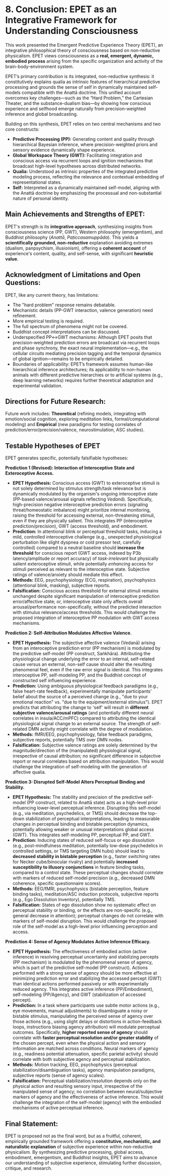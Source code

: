 # 8. Conclusion: EPET as an Integrative Framework for Understanding Consciousness

This work presented the Emergent Predictive Experience Theory (EPET), an integrative philosophical theory of consciousness based on non-reductive physicalism. EPET views consciousness as a **real, emergent, dynamic, embodied process** arising from the specific organization and activity of the brain-body-environment system.

EPET’s primary contribution is its integrated, non-reductive synthesis: it constitutively explains qualia as intrinsic features of hierarchical predictive processing and grounds the sense of self in dynamically maintained self-models compatible with the Anattā doctrine. This unified account overcomes key challenges—such as the “Hard Problem,” the Cartesian Theater, and the substance-dualism bias—by showing how conscious experience and selfhood emerge naturally from precision-weighted inference and global broadcasting.

Building on this synthesis, EPET relies on two central mechanisms and two core constructs:

- **Predictive Processing (PP):** Generating content and quality through hierarchical Bayesian inference, where precision-weighted priors and sensory evidence dynamically shape experience.
- **Global Workspace Theory (GWT):** Facilitating integration and conscious access via recurrent loops and ignition mechanisms that broadcast high-level hypotheses across distributed networks.
- **Qualia:** Understood as intrinsic properties of the integrated predictive modeling process, reflecting the relevance and contextual embedding of representational states.
- **Self:** Interpreted as a dynamically maintained self-model, aligning with the Anattā doctrine by emphasizing the processual and non-substantial nature of personal identity.

## Main Achievements and Strengths of EPET:

EPET's strength is its **integrative approach**, synthesizing insights from consciousness science (PP, GWT), Western philosophy (emergentism), and Buddhist philosophy (*Anattā*, *Paṭiccasamuppāda*). This yields a **scientifically grounded, non-reductive** explanation avoiding extremes (dualism, panpsychism, illusionism), offering a **coherent account** of experience's content, quality, and self-sense, with significant **heuristic value**.

## Acknowledgment of Limitations and Open Questions:

EPET, like any current theory, has limitations:

- The "hard problem" response remains debatable.
- Mechanistic details (PP-GWT interaction, valence generation) need refinement.
- More empirical testing is required.
- The full spectrum of phenomena might not be covered.
- Buddhist concept interpretations can be discussed.
- Underspecified PP↔GWT mechanisms: Although EPET posits that precision-weighted prediction errors are broadcast via recurrent loops and phase synchrony, the exact neural implementation—e.g., the cellular circuits mediating precision tagging and the temporal dynamics of global ignition—remains to be empirically detailed.
- Boundaries of applicability: EPET’s framework assumes human-like hierarchical inference architectures; its applicability to non-human animals with different predictive hierarchies or to artificial systems (e.g., deep learning networks) requires further theoretical adaptation and experimental validation.

## Directions for Future Research:

Future work includes: **Theoretical** (refining models, integrating with emotion/social cognition, exploring meditation links, formal/computational modeling) and **Empirical** (new paradigms for testing correlates of prediction/error/precision/valence, neurostimulation, ASC studies).

## Testable Hypotheses of EPET

EPET generates specific, potentially falsifiable hypotheses:

**Prediction 1 (Revised): Interaction of Interoceptive State and Exteroceptive Access.**

*   **EPET Hypothesis:** Conscious access (GWT) to exteroceptive stimuli is not solely determined by stimulus strength/task relevance but is dynamically modulated by the organism's ongoing interoceptive state (PP-based valence/arousal signals reflecting *Vedanā*). Specifically, high-precision negative interoceptive prediction errors (signaling threat/homeostatic imbalance) might prioritize internal monitoring, raising the threshold for accessing external, non-threatening stimuli, even if they are physically salient. This integrates PP (interoceptive prediction/precision), GWT (access threshold), and embodiment.
*   **Prediction:** In attentional blink or perceptual threshold tasks, inducing a mild, controlled interoceptive challenge (e.g., unexpected physiological perturbation like slight dyspnea or cold pressor test, carefully controlled) compared to a neutral baseline should **increase the threshold** for conscious report (GWT access, indexed by P3b latency/amplitude or report accuracy) of *task-irrelevant* but physically salient exteroceptive stimuli, while potentially *enhancing* access for stimuli perceived as relevant to the interoceptive state. Subjective ratings of valence/anxiety should mediate this effect.
*   **Methods:** EEG, psychophysiology (ECG, respiration), psychophysics (attentional blink, masking), subjective reports.
*   **Falsification:** Conscious access threshold for external stimuli remains unchanged despite significant manipulation of interoceptive prediction error/affective state; or, interoceptive state only affects overall arousal/performance non-specifically, without the predicted interaction with stimulus relevance/access thresholds. This would challenge the proposed integration of interoceptive PP modulation with GWT access mechanisms.
    

**Prediction 2: Self-Attribution Modulates Affective Valence.**

-   **EPET Hypothesis:** The subjective affective valence (Vedanā) arising from an interoceptive prediction error (PP mechanism) is modulated by the predictive self-model (PP construct, Saṅkhāra). Attributing the physiological change underlying the error to an internal, self-related cause versus an external, non-self cause should alter the resulting phenomenal feel, even if the raw error signal is identical. This integrates interoceptive PP, self-modeling PP, and the Buddhist concept of constructed self influencing experience.
-   **Prediction:** Using ambiguous physiological feedback paradigms (e.g., false heart-rate feedback), experimentally manipulate participants' belief about the source of a perceived change (e.g., "due to your emotional reaction" vs. "due to the equipment/external stimulus"). EPET predicts that attributing the change to 'self' will result in **different subjective valence/arousal ratings** (and potentially different neural correlates in insula/ACC/mPFC) compared to attributing the identical physiological signal change to an external source. The strength of self-related DMN activity might correlate with the degree of modulation.
-   **Methods:** fMRI/EEG, psychophysiology, false feedback paradigms, subjective reports, potentially TMS over DMN nodes.
-   **Falsification:** Subjective valence ratings are solely determined by the magnitude/direction of the (manipulated) physiological signal, irrespective of causal attribution; no significant difference in subjective report or neural correlates based on attribution manipulation. This would challenge the integration of self-modeling with the generation of affective qualia.
    

**Prediction 3: Disrupted Self-Model Alters Perceptual Binding and Stability.**

-   **EPET Hypothesis:** The stability and precision of the predictive self-model (PP construct, related to Anattā state) acts as a high-level prior influencing lower-level perceptual inference. Disrupting this self-model (e.g., via meditation, psychedelics, or TMS) should decrease the top-down stabilization of perceptual interpretations, leading to measurable changes in perceptual binding and bistable perception dynamics, potentially allowing weaker or unusual interpretations global access (GWT). This integrates self-modeling PP, perceptual PP, and GWT.
-   **Prediction:** Inducing states of reduced self-focus or ego dissolution (e.g., post-mindfulness meditation, potentially low-dose psychedelics in controlled settings, or TMS targeting DMN hubs) should lead to **decreased stability in bistable perception** (e.g., faster switching rates for Necker cube/binocular rivalry) and potentially **increased susceptibility to illusory conjunctions** in feature binding tasks, compared to a control state. These perceptual changes should correlate with markers of reduced self-model precision (e.g., decreased DMN coherence, specific questionnaire scores).
-   **Methods:** EEG/fMRI, psychophysics (bistable perception, feature binding tasks), meditation/ASC induction protocols, subjective reports (e.g., Ego Dissolution Inventory), potentially TMS.
-   **Falsification:** States of ego dissolution show no systematic effect on perceptual stability or binding, or the effects are non-specific (e.g., general decrease in attention); perceptual changes do not correlate with markers of self-model disruption. This would challenge the proposed role of the self-model as a high-level prior influencing perception and access.
    

**Prediction 4: Sense of Agency Modulates Active Inference Efficacy.**

-   **EPET Hypothesis:** The effectiveness of embodied action (active inference) in resolving perceptual uncertainty and stabilizing percepts (PP mechanism) is modulated by the phenomenal sense of agency, which is part of the predictive self-model (PP construct). Actions performed with a strong sense of agency should be more effective at minimizing prediction error and stabilizing the accessed percept (GWT) than identical actions performed passively or with experimentally reduced agency. This integrates active inference (PP/Embodiment), self-modeling (PP/Agency), and GWT (stabilization of accessed percept).
-   **Prediction:** In a task where participants use subtle motor actions (e.g., eye movements, manual adjustments) to disambiguate a noisy or bistable stimulus, manipulating the perceived sense of agency over those actions (e.g., using slight delays or distortions in action-feedback loops, instructions biasing agency attribution) will modulate perceptual outcomes. Specifically, **higher reported sense of agency** should correlate with **faster perceptual resolution and/or greater stability** of the chosen percept, even when the physical action and sensory information are matched across conditions. Neural markers of agency (e.g., readiness potential attenuation, specific parietal activity) should correlate with both subjective agency and perceptual stabilization.
-   **Methods:** Motion tracking, EEG, psychophysics (perceptual stabilization/disambiguation tasks), agency manipulation paradigms, subjective reports (sense of agency scales).
-   **Falsification:** Perceptual stabilization/resolution depends only on the physical action and resulting sensory input, irrespective of the manipulated sense of agency; no correlation between neural/subjective markers of agency and the effectiveness of active inference. This would challenge the integration of the self-model (agency) with the embodied mechanisms of active perceptual inference.


## Final Statement:

EPET is proposed not as the final word, but as a fruitful, coherent, empirically grounded framework offering a **constitutive, mechanistic, and naturalistic explanation** of subjective experience within non-reductive physicalism. By synthesizing predictive processing, global access, embodiment, emergentism, and Buddhist insights, EPET aims to advance our understanding of subjective experience, stimulating further discussion, critique, and research.